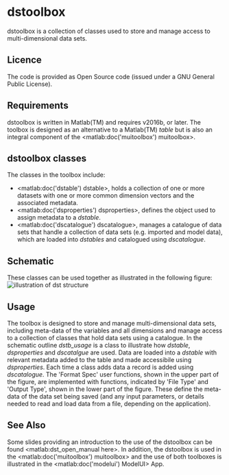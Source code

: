 # dstoolbox
dstoolbox is a collection of classes used to store and manage access to multi-dimensional data sets. 

## Licence
The code is provided as Open Source code (issued under a GNU General Public License).

## Requirements
dstoolbox is written in Matlab(TM) and requires v2016b, or later. The toolbox is designed as an alternative to a Matlab(TM) _table_ but is also an integral component of the <matlab:doc('muitoolbox') muitoolbox>.

## dstoolbox classes
The classes in the toolbox include:
- <matlab:doc('dstable') dstable>, holds a collection of one or more datasets with one or more common dimension vectors and the associated metadata.
- <matlab:doc('dsproperties') dsproperties>, defines the object used to assign metadata to a _dstable_.
- <matlab:doc('dscatalogue') dscatalogue>, manages a catalogue of data sets that handle a collection of data sets (e.g. imported and model data), which are loaded into _dstables_ and catalogued using _dscatalogue_.

## Schematic

These classes can be used together as illustrated in the following figure:
![illustration of dst structure](https://github.com/user-attachments/assets/056abc5a-ab84-4688-b4dd-7cab921d6543)

## Usage
The toolbox is designed to store and manage multi-dimensional data sets, including meta-data of the variables and all dimensions and manage access to a collection of classes that hold data sets using a catalogue. In the schematic outline _dstb_usage_ is a class to illustrate how _dstable_, _dsproperties_ and _dscatalgue_ are used. Data are loaded into a _dstable_ with relevant metadata added to the table and made accessibile using _dsproperties_. Each time a class adds data a record is added using _dscatalogue_. The 'Format Spec'  user functions, shown in the upper part of the figure, are implemented with functions, indicated by 'File Type' and 'Output Type', shown in the lower part of the figure. These define the meta-data of the data set being saved (and any input parameters, or details needed to read and load data from a file, depending on the application).

## See Also
Some slides providing an introduction to the use of the dstoolbox can be found <matlab:dst_open_manual here>. In addition, the dstoolbox is used in 
the <matlab:doc('muitoolbox') muitoolbox> and the use of both toolboxes is illustrated in the <matlab:doc('modelui') ModelUI> App.